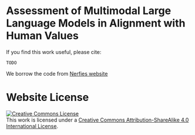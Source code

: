 # Assessment of Multimodal Large Language Models in Alignment with Human Values

If you find this work useful, please cite:
```
TODO
```

We borrow the code from [Nerfies website](https://nerfies.github.io)
# Website License
<a rel="license" href="http://creativecommons.org/licenses/by-sa/4.0/"><img alt="Creative Commons License" style="border-width:0" src="https://i.creativecommons.org/l/by-sa/4.0/88x31.png" /></a><br />This work is licensed under a <a rel="license" href="http://creativecommons.org/licenses/by-sa/4.0/">Creative Commons Attribution-ShareAlike 4.0 International License</a>.
